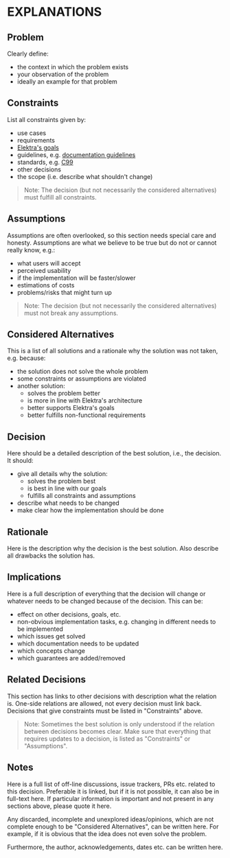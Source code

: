 # EXPLANATIONS

## Problem

Clearly define:

- the context in which the problem exists
- your observation of the problem
- ideally an example for that problem

## Constraints

List all constraints given by:

- use cases
- requirements
- [Elektra's goals](/doc/GOALS.md)
- guidelines, e.g. [documentation guidelines](/doc/contrib/documentation.md)
- standards, e.g. [C99](https://www.open-std.org/jtc1/sc22/wg14/)
- other decisions
- the scope (i.e. describe what shouldn't change)

> Note:
> The decision (but not necessarily the considered alternatives) must fulfill all constraints.

## Assumptions

Assumptions are often overlooked, so this section needs special care and honesty.
Assumptions are what we believe to be true but do not or cannot really know, e.g.:

- what users will accept
- perceived usability
- if the implementation will be faster/slower
- estimations of costs
- problems/risks that might turn up

> Note:
> The decision (but not necessarily the considered alternatives) must not break any assumptions.

## Considered Alternatives

This is a list of all solutions and a rationale why the solution was not taken, e.g. because:

- the solution does not solve the whole problem
- some constraints or assumptions are violated
- another solution:
  - solves the problem better
  - is more in line with Elektra's architecture
  - better supports Elektra's goals
  - better fulfills non-functional requirements

## Decision

Here should be a detailed description of the best solution, i.e., the decision.
It should:

- give all details why the solution:
  - solves the problem best
  - is best in line with our goals
  - fulfills all constraints and assumptions
- describe what needs to be changed
- make clear how the implementation should be done

## Rationale

Here is the description why the decision is the best solution.
Also describe all drawbacks the solution has.

## Implications

Here is a full description of everything that the decision will change or whatever needs to be changed because of the decision.
This can be:

- effect on other decisions, goals, etc.
- non-obvious implementation tasks, e.g. changing in different needs to be implemented
- which issues get solved
- which documentation needs to be updated
- which concepts change
- which guarantees are added/removed

## Related Decisions

This section has links to other decisions with description what the relation is.
One-side relations are allowed, not every decision must link back.
Decisions that give constraints must be listed in "Constraints" above.

> Note:
> Sometimes the best solution is only understood if the relation between decisions becomes clear.
> Make sure that everything that requires updates to a decision, is listed as "Constraints" or "Assumptions".

## Notes

Here is a full list of off-line discussions, issue trackers, PRs etc. related to this decision.
Preferable it is linked, but if it is not possible, it can also be in full-text here.
If particular information is important and not present in any sections above, please quote it here.

Any discarded, incomplete and unexplored ideas/opinions, which are not complete enough to be "Considered Alternatives", can be written here.
For example, if it is obvious that the idea does not even solve the problem.

Furthermore, the author, acknowledgements, dates etc. can be written here.
